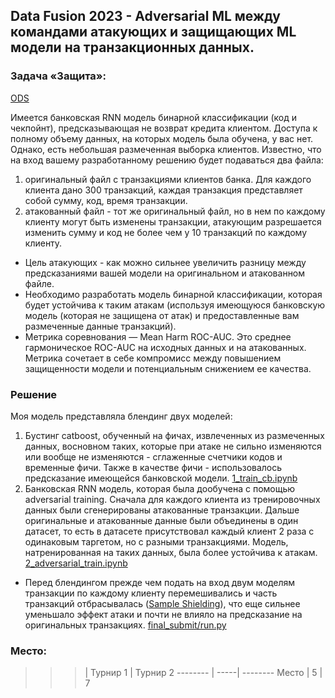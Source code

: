 ## Data Fusion 2023 - Adversarial ML между командами атакующих и защищающих ML модели на транзакционных данных.

### Задача «Защита»:
[ODS](https://ods.ai/tracks/data-fusion-2023-competitions/competitions/data-fusion2023-defence)

Имеется банковская RNN модель бинарной классификации (код и чекпойнт), предсказывающая не возврат кредита клиентом. Доступа к полному объему данных, на которых модель была обучена,  у вас нет. Однако, есть небольшая размеченная выборка клиентов. 
Известно, что на вход вашему разработанному решению будет подаваться два файла:
1) оригинальный файл с транзакциями клиентов банка. Для каждого клиента дано 300 транзакций, каждая транзакция представляет собой сумму, код, время транзакции.
2) атакованный файл - тот же оригинальный файл, но в нем по каждому клиенту могут быть изменены транзакции, атакующим разрешается изменить сумму и код не более чем у 10 транзакций по каждому клиенту. 

- Цель атакующих - как можно сильнее увеличить разницу между предсказаниями вашей модели на оригинальном и атакованном файле.
- Необходимо разработать модель бинарной классификации, которая будет устойчива к таким атакам (используя имеющуюся банковскую модель (которая не защищена от атак) и предоставленные вам размеченные данные транзакций).
- Метрика соревнования — Mean Harm ROC-AUC. Это среднее гармоническое ROC-AUC на исходных данных и на атакованных. Метрика сочетает в себе компромисс между повышением защищенности модели и потенциальным снижением ее качества. 

### Решение
Моя модель представляла блендинг двух моделей:
1) Бустинг catboost, обученный на фичах, извлеченных из размеченных данных, восновном таких, которые при атаке не сильно изменяются или вообще не изменяются - сглаженные счетчики кодов и временные фичи. Также в качестве фичи - использовалось предсказание имеющейся банковской модели. [1_train_cb.ipynb](1_train_cb.ipynb)
2) Банковская RNN модель, которая была дообучена с помощью adversarial training. Сначала для каждого клиента из тренировочных данных были сгенерированы атакованные транзакции. Дальше оригинальные и атакованные данные были объединены в один датасет, то есть в датасете присутствовал каждый клиент 2 раза с одинаковым таргетом, но с разными транзакциями. Модель, натренированная на таких данных, была более устойчива к атакам. [2_adversarial_train.ipynb](2_adversarial_train.ipynb)
- Перед блендингом прежде чем подать на вход двум моделям транзакции по каждому клиенту перемешивались и часть транзакций отбрасывалась ([Sample Shielding](https://arxiv.org/pdf/2205.01714.pdf)), что еще сильнее уменьшало эффект атаки и почти не влияло на предсказание на оригинальных транзакциях. [final_submit/run.py](final_submit/run.py)


### Место:

>>> | Турнир 1 | Турнир 2
-------- | -----| --------
Место  | 5 | 7


